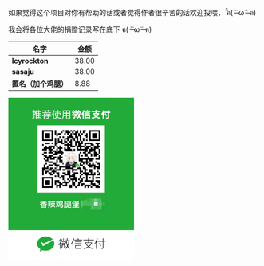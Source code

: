 如果觉得这个项目对你有帮助的话或者觉得作者很辛苦的话欢迎投喂， ̑̑ฅ( ˃̶˙ω˙˂̶ ฅ) ​​​

我会将各位大佬的捐赠记录写在底下 ฅ( ˃̶˙ω˙˂̶ ฅ) ​​​

| 名字 | 金额 |
| -------|------|
| **Icyrockton**| 38.00 |
| **sasaju** | 38.00 |
| **匿名（加个鸡腿）**| 8.88 |

<img src = "/assets/pay.jpg" width = "50%" height = "50%">